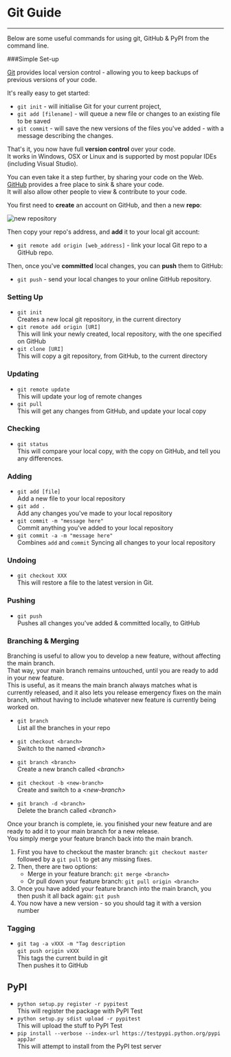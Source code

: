 # Git Guide
----  
Below are some useful commands for using git, GitHub & PyPI from the command line.  

###Simple Set-up

[Git](https://git-scm.com/) provides local version control - allowing you to keep backups of previous versions of your code.  

It's really easy to get started:  

* `git init` - will initialise Git for your current project,  
* `git add [filename]` - will queue a new file or changes to an existing file to be saved  
* `git commit` - will save the new versions of the files you've added - with a message describing the changes.  

That's it, you now have full **version control** over your code.  
It works in Windows, OSX or Linux and is supported by most popular IDEs (including Visual Studio).  

You can even take it a step further, by sharing your code on the Web.  
[GitHub](http://github.com) provides a free place to sink & share your code.  
It will also allow other people to view & contribute to your code.  

You first need to **create** an account on GitHub, and then a new **repo**:  

![new repository](/img/git/repoCreate.png)  

Then copy your repo's address, and **add** it to your local git account:  

* `git remote add origin [web_address]` - link your local Git repo to a GitHub repo.  

Then, once you've **committed** local changes, you can **push** them to GitHub:  

* `git push` - send your local changes to your online GitHub repository.  

### Setting Up  
* `git init`  
Creates a new local git repository, in the current directory  
* `git remote add origin [URI]`  
This will link your newly created, local repository, with the one specified on GitHub  
* `git clone [URI]`  
This will copy a git repository, from GitHub, to the current directory  

### Updating
* `git remote update`  
This will update your log of remote changes  
* `git pull`  
This will get any changes from GitHub, and update your local copy  

### Checking  
* `git status`  
This will compare your local copy, with the copy on GitHub, and tell you any differences.  

### Adding  
* `git add [file]`  
Add a new file to your local repository  
* `git add .`  
Add any changes you've made to your local repository  
* `git commit -m "message here"`  
Commit anything you've added to your local repository  
* `git commit -a -m "message here"`  
Combines `add` and `commit` Syncing all changes to your local repository  

### Undoing  
* `git checkout XXX`  
This will restore a file to the latest version in Git.  

### Pushing  
* `git push`  
Pushes all changes you've added & committed locally, to GitHub  

### Branching & Merging  

Branching is useful to allow you to develop a new feature, without affecting the main branch.  
That way, your main branch remains untouched, until you are ready to add in your new feature.  
This is useful, as it means the main branch always matches what is currently released, and it also lets you release emergency fixes on the main branch, without having to include whatever new feature is currently being worked on.  

* `git branch`  
List all the branches in your repo  

* `git checkout <branch>`  
Switch to the named *&lt;branch&gt;*  

* `git branch <branch>`  
Create a new branch called *&lt;branch&gt;*  

* `git checkout -b <new-branch>`  
Create and switch to a *&lt;new-branch&gt;*  

* `git branch -d <branch>`  
Delete the branch called *&lt;branch&gt;*  

Once your branch is complete, ie. you finished your new feature and are ready to add it to your main branch for a new release.  
You simply merge your feature branch back into the main branch.  

1. First you have to checkout the master branch: `git checkout master` followed by a `git pull` to get any missing fixes.  
2. Then, there are two options:  
    * Merge in your feature branch: `git merge <branch>`  
    * Or pull down your feature branch: `git pull origin <branch>`  
3. Once you have added your feature branch into the main branch, you then push it all back again: `git push`  
4. You now have a new version - so you should tag it with a version number  

### Tagging
* `git tag -a vXXX -m "Tag description`  
`git push origin vXXX`  
This tags the current build in git  
Then pushes it to GitHub

## PyPI  
* `python setup.py register -r pypitest`  
This will register the package with PyPI Test  
* `python setup.py sdist upload -r pypitest`  
This will upload the stuff to PyPI Test  
* `pip install --verbose --index-url https://testpypi.python.org/pypi appJar  `  
This will attempt to install from the PyPI test server  
